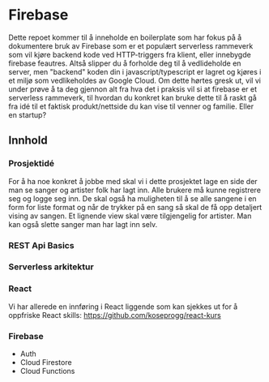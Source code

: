 # Firebase 

Dette repoet kommer til å inneholde en boilerplate som har fokus på å dokumentere bruk av Firebase som er et populært serverless rammeverk som vil kjøre backend kode ved HTTP-triggers fra klient, eller innebygde firebase feautres. Altså slipper du å forholde deg til å vedlideholde en server, men "backend" koden din i javascript/typescript er lagret og kjøres i et miljø som vedlikeholdes av Google Cloud. Om dette hørtes gresk ut, vil vi under prøve å ta deg gjennon alt fra hva det i praksis vil si at firebase er et serverless rammeverk, til hvordan du konkret kan bruke dette til å raskt gå fra idé til et faktisk produkt/nettside du kan vise til venner og familie. Eller en startup?


## Innhold

### Prosjektidé
For å ha noe konkret å jobbe med skal vi i dette prosjektet lage en side der man se sanger og artister folk har lagt inn. Alle brukere må kunne registrere seg og logge seg inn. De skal også ha muligheten til å se alle sangene i en form for liste format og når de trykker på en sang så skal de få opp detaljert vising av sangen. Et lignende view skal være tilgjengelig for artister. Man kan også slette sanger man har lagt inn selv.

### REST Api Basics

### **Serverless arkitektur**

### React 
Vi har allerede en innføring i React liggende som kan sjekkes ut for å oppfriske React skills: https://github.com/koseprogg/react-kurs

### **Firebase**
  * Auth
  * Cloud Firestore
  * Cloud Functions
